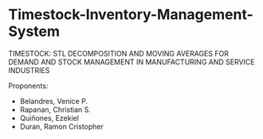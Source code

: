 # Timestock-Inventory-Management-System
TIMESTOCK: STL DECOMPOSITION AND MOVING AVERAGES
FOR DEMAND AND STOCK MANAGEMENT IN MANUFACTURING
AND SERVICE INDUSTRIES

Proponents:
- Belandres, Venice P.
- Rapanan, Christian S.
- Quiñones, Ezekiel
- Duran, Ramon Cristopher 

